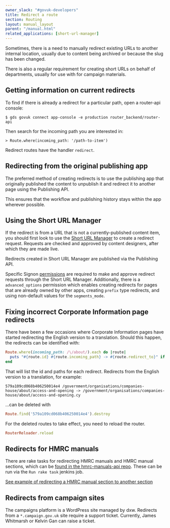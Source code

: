 ```yaml
---
owner_slack: "#govuk-developers"
title: Redirect a route
section: Routing
layout: manual_layout
parent: "/manual.html"
related_applications: [short-url-manager]
---
```


Sometimes, there is a need to manually redirect existing URLs to another
internal location, usually due to content being archived or because the
slug has been changed.

There is also a regular requirement for creating short URLs on behalf of
departments, usually for use with for campaign materials.

## Getting information on current redirects

To find if there is already a redirect for a particular path, open a router-api
console:

```console
$ gds govuk connect app-console -e production router_backend/router-api
```

Then search for the incoming path you are interested in:

```console
> Route.where(incoming_path: '/path-to-item')
```

Redirect routes have the handler `redirect`.

## Redirecting from the original publishing app

The preferred method of creating redirects is to use the publishing app that
originally published the content to unpublish it and redirect it to another
page using the Publishing API.

This ensures that the workflow and publishing history stays within the app
wherever possible.

## Using the Short URL Manager

If the redirect is from a URL that is not a currently-published content item,
you should first look to use the [Short URL Manager][short-url-manager] to
create a redirect request. Requests are checked and approved by content
designers, after which they are made live.

Redirects created in Short URL Manager are published via the Publishing API.

Specific Signon [permissions][short-url-manager-permissions] are required to
make and approve redirect requests through the Short URL Manager. Additionally,
there is a `advanced_options` permission which enables creating redirects for
pages that are already owned by other apps, creating `prefix` type redirects,
and using non-default values for the `segments_mode`.

[short-url-manager]: https://short-url-manager.publishing.service.gov.uk
[short-url-manager-permissions]: https://github.com/alphagov/short-url-manager/#permissions

## Fixing incorrect Corporate Information page redirects

There have been a few occasions where Corporate Information pages have
started redirecting the English version to a translation. Should this
happen, the redirects can be identified with:

```ruby
Route.where(incoming_path: /\/about/).each do |route|
  puts "#{route.id} #{route.incoming_path} -> #{route.redirect_to}" if route.handler == "redirect"
end
```

That will list the id and paths for each redirect. Redirects from the
English version to a translation, for example:

```
579a109cd068b406250014e4 /government/organisations/companies-house/about/access-and-opening -> /government/organisations/companies-house/about/access-and-opening.cy
```

...can be deleted with

```ruby
Route.find('579a109cd068b406250014e4').destroy
```

For the deleted routes to take effect, you need to reload the router.

```ruby
RouterReloader.reload
```

## Redirects for HMRC manuals

There are rake tasks for redirecting HMRC manuals and HMRC manual sections, which can be [found in the hmrc-manuals-api repo](https://github.com/alphagov/hmrc-manuals-api/tree/master/lib/tasks). These can be run via the `Run rake task` jenkins job.

[See example of redirecting a HMRC manual section to another section](https://deploy.integration.publishing.service.gov.uk/job/run-rake-task/parambuild/?TARGET_APPLICATION=hmrc-manuals-api&MACHINE_CLASS=backend&RAKE_TASK=redirect_hmrc_section[original-parent-manual-slug,original-section-slug,new-parent-manual-slug,new-section-slug])

## Redirects from campaign sites

The campaigns platform is a WordPress site managed by dxw. Redirects from a
`*.campaign.gov.uk` site require a support ticket. Currently, James Whitmarsh or
Kelvin Gan can raise a ticket.
